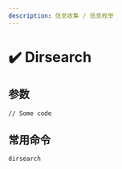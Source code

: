 ```yaml
---
description: 信息收集 / 信息枚举
---
```


# ✔️ Dirsearch

## 参数

```
// Some code
```

## 常用命令

```bash
dirsearch 
```
